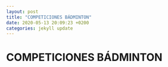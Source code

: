 ```yaml
---
layout: post
title: "COMPETICIONES BÁDMINTON"
date: 2020-05-13 20:09:23 +0200
categories: jekyll update
---
```


# COMPETICIONES BÁDMINTON
